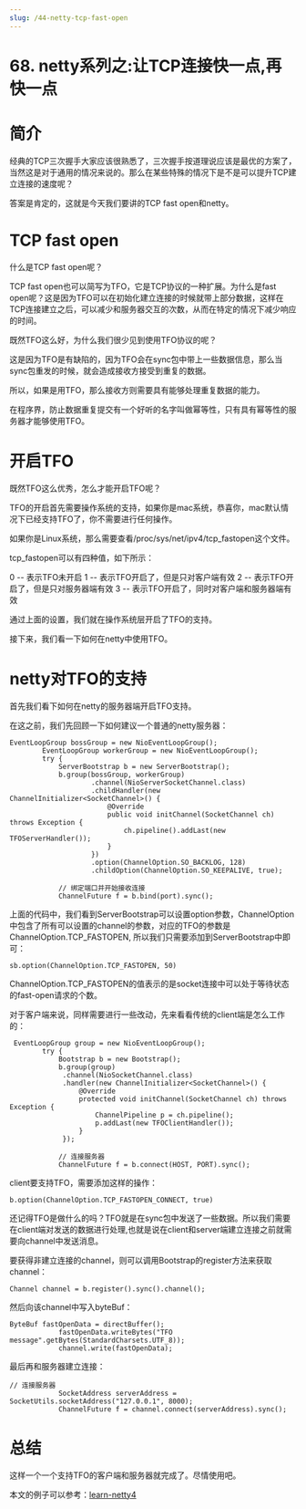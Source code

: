 ```yaml
---
slug: /44-netty-tcp-fast-open
---
```


# 68. netty系列之:让TCP连接快一点,再快一点



# 简介

经典的TCP三次握手大家应该很熟悉了，三次握手按道理说应该是最优的方案了，当然这是对于通用的情况来说的。那么在某些特殊的情况下是不是可以提升TCP建立连接的速度呢？

答案是肯定的，这就是今天我们要讲的TCP fast open和netty。

# TCP fast open

什么是TCP fast open呢？

TCP fast open也可以简写为TFO，它是TCP协议的一种扩展。为什么是fast open呢？这是因为TFO可以在初始化建立连接的时候就带上部分数据，这样在TCP连接建立之后，可以减少和服务器交互的次数，从而在特定的情况下减少响应的时间。

既然TFO这么好，为什么我们很少见到使用TFO协议的呢？

这是因为TFO是有缺陷的，因为TFO会在sync包中带上一些数据信息，那么当sync包重发的时候，就会造成接收方接受到重复的数据。

所以，如果是用TFO，那么接收方则需要具有能够处理重复数据的能力。

在程序界，防止数据重复提交有一个好听的名字叫做幂等性，只有具有幂等性的服务器才能够使用TFO。

# 开启TFO

既然TFO这么优秀，怎么才能开启TFO呢？

TFO的开启首先需要操作系统的支持，如果你是mac系统，恭喜你，mac默认情况下已经支持TFO了，你不需要进行任何操作。

如果你是Linux系统，那么需要查看/proc/sys/net/ipv4/tcp_fastopen这个文件。

tcp_fastopen可以有四种值，如下所示：

0 -- 表示TFO未开启
1 -- 表示TFO开启了，但是只对客户端有效
2 -- 表示TFO开启了，但是只对服务器端有效
3 -- 表示TFO开启了，同时对客户端和服务器端有效

通过上面的设置，我们就在操作系统层开启了TFO的支持。

接下来，我们看一下如何在netty中使用TFO。

# netty对TFO的支持

首先我们看下如何在netty的服务器端开启TFO支持。

在这之前，我们先回顾一下如何建议一个普通的netty服务器：

```
EventLoopGroup bossGroup = new NioEventLoopGroup();
        EventLoopGroup workerGroup = new NioEventLoopGroup();
        try {
            ServerBootstrap b = new ServerBootstrap();
            b.group(bossGroup, workerGroup)
                    .channel(NioServerSocketChannel.class)
                    .childHandler(new ChannelInitializer<SocketChannel>() {
                        @Override
                        public void initChannel(SocketChannel ch) throws Exception {
                            ch.pipeline().addLast(new TFOServerHandler());
                        }
                    })
                    .option(ChannelOption.SO_BACKLOG, 128)
                    .childOption(ChannelOption.SO_KEEPALIVE, true);

            // 绑定端口并开始接收连接
            ChannelFuture f = b.bind(port).sync();
```

上面的代码中，我们看到ServerBootstrap可以设置option参数，ChannelOption中包含了所有可以设置的channel的参数，对应的TFO的参数是ChannelOption.TCP_FASTOPEN, 所以我们只需要添加到ServerBootstrap中即可：

```
sb.option(ChannelOption.TCP_FASTOPEN, 50)
```

ChannelOption.TCP_FASTOPEN的值表示的是socket连接中可以处于等待状态的fast-open请求的个数。

对于客户端来说，同样需要进行一些改动，先来看看传统的client端是怎么工作的：

```
 EventLoopGroup group = new NioEventLoopGroup();
        try {
            Bootstrap b = new Bootstrap();
            b.group(group)
             .channel(NioSocketChannel.class)
             .handler(new ChannelInitializer<SocketChannel>() {
                 @Override
                 protected void initChannel(SocketChannel ch) throws Exception {
                     ChannelPipeline p = ch.pipeline();
                     p.addLast(new TFOClientHandler());
                 }
             });

            // 连接服务器
            ChannelFuture f = b.connect(HOST, PORT).sync();
```

client要支持TFO，需要添加这样的操作：

```
b.option(ChannelOption.TCP_FASTOPEN_CONNECT, true)
```

还记得TFO是做什么的吗？TFO就是在sync包中发送了一些数据。所以我们需要在client端对发送的数据进行处理,也就是说在client和server端建立连接之前就需要向channel中发送消息。

要获得非建立连接的channel，则可以调用Bootstrap的register方法来获取channel：

```
Channel channel = b.register().sync().channel();
```

然后向该channel中写入byteBuf：

```
ByteBuf fastOpenData = directBuffer();
            fastOpenData.writeBytes("TFO message".getBytes(StandardCharsets.UTF_8));
            channel.write(fastOpenData);
```

最后再和服务器建立连接：

```
// 连接服务器
            SocketAddress serverAddress =  SocketUtils.socketAddress("127.0.0.1", 8000);
            ChannelFuture f = channel.connect(serverAddress).sync();
```

# 总结

这样一个一个支持TFO的客户端和服务器就完成了。尽情使用吧。

本文的例子可以参考：[learn-netty4](https://github.com/ddean2009/learn-netty4)




